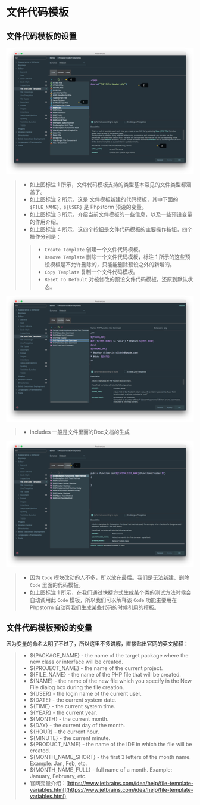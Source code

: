 # 文件代码模板

## 文件代码模板的设置

![&#x6587;&#x4EF6;&#x4EE3;&#x7801;&#x6A21;&#x677F;&#x7684;&#x8BBE;&#x7F6E;](../../.gitbook/assets/xviii-b-file-and-code-templates-settings-1.jpg)

> * 如上图标注 1 所示，文件代码模板支持的类型基本常见的文件类型都涵盖了。
> * 如上图标注 2 所示，这是 文件模板新建的代码模板，其中下面的 `$FILE_NAME}、${USER}` 是 Phpstorm 预设的变量。
> * 如上图标注 3 所示，介绍当前文件模板的一些信息，以及一些预设变量的作用介绍。
> * 如上图标注 4 所示，这四个按钮是文件代码模板的主要操作按钮，四个操作分别是：
>
> > * `Create Template` 创建一个文件代码模板。 
> > * `Remove Template` 删除一个文件代码模板，标注 1 所示的这些预设模板是不允许删除的，只能能删除预设之外的新增的。
> > * `Copy Template` 复制一个文件代码模板。 
> > * `Reset To Default` 对被修改的预设文件代码模板，还原到默认状态。

![&#x6587;&#x4EF6;&#x4EE3;&#x7801;&#x6A21;&#x677F;&#x7684;&#x8BBE;&#x7F6E;](../../.gitbook/assets/xviii-b-file-and-code-templates-settings-5.jpg)

> * Includes 一般是文件里面的Doc文档的生成

![&#x6587;&#x4EF6;&#x4EE3;&#x7801;&#x6A21;&#x677F;&#x7684;&#x8BBE;&#x7F6E;](../../.gitbook/assets/xviii-b-file-and-code-templates-settings-6.jpg)

> * 因为 `Code` 模块改动的人不多，所以放在最后。我们是无法新建、删除 `Code` 里面的代码模板。
> * 如上图标注 1 所示，在我们通过快捷方式生成某个类的测试方法时候会自动调用此 `Code` 模板，所以我们可以解释该 `Code` 功能主要用在 Phpstorm 自动帮我们生成某些代码的时候引用的模板。

## 文件代码模板预设的变量

因为变量的命名太明了不过了，所以这里不多讲解，直接贴出官网的英文解释：

> * ${PACKAGE\_NAME} - the name of the target package where the new class or interface will be created.
> * ${PROJECT\_NAME} - the name of the current project.
> * ${FILE\_NAME} - the name of the PHP file that will be created.
> * ${NAME} - the name of the new file which you specify in the New File dialog box during the file creation.
> * ${USER} - the login name of the current user.
> * ${DATE} - the current system date.
> * ${TIME} - the current system time.
> * ${YEAR} - the current year.
> * ${MONTH} - the current month.
> * ${DAY} - the current day of the month.
> * ${HOUR} - the current hour.
> * ${MINUTE} - the current minute.
> * ${PRODUCT\_NAME} - the name of the IDE in which the file will be created.
> * ${MONTH\_NAME\_SHORT} - the first 3 letters of the month name. Example: Jan, Feb, etc.
> * ${MONTH\_NAME\_FULL} - full name of a month. Example: January, February, etc.
> * 官网变量介绍：[https://www.jetbrains.com/idea/help/file-template-variables.html](https://www.jetbrains.com/idea/help/file-template-variables.html)

